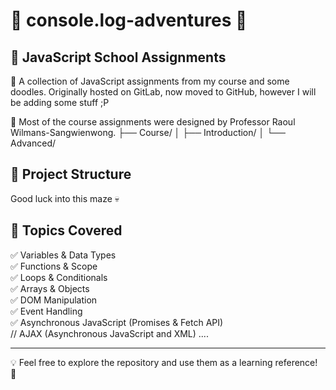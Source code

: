 # 🧩 console.log-adventures 🧩

## 🎯 JavaScript School Assignments

🚀 A collection of JavaScript assignments from my course and some doodles.
Originally hosted on GitLab, now moved to GitHub, however I will be adding some stuff ;P

📑 Most of the course assignments were designed by Professor Raoul Wilmans-Sangwienwong.
├── Course/
│   ├── Introduction/
│   └── Advanced/


## 📂 Project Structure
Good luck into this maze 💀

## 🔧 Topics Covered
✅ Variables & Data Types  
✅ Functions & Scope  
✅ Loops & Conditionals  
✅ Arrays & Objects  
✅ DOM Manipulation  
✅ Event Handling  
✅ Asynchronous JavaScript (Promises & Fetch API)  
//  AJAX (Asynchronous JavaScript and XML) ....


---
💡 Feel free to explore the repository and use them as a learning reference! 🚀
